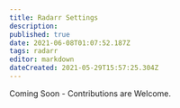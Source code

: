 ```yaml
---
title: Radarr Settings
description: 
published: true
date: 2021-06-08T01:07:52.187Z
tags: radarr
editor: markdown
dateCreated: 2021-05-29T15:57:25.304Z
---
```


Coming Soon - Contributions are Welcome.
